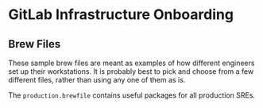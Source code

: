 # GitLab Infrastructure Onboarding

## Brew Files

These sample brew files are meant as examples of how different engineers set up
their workstations.  It is probably best to pick and choose from a few different
files, rather than using any one of them as is.

The `production.brewfile` contains useful packages for all production SREs.
